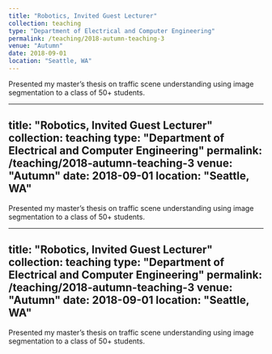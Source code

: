 ```yaml
---
title: "Robotics, Invited Guest Lecturer"
collection: teaching
type: "Department of Electrical and Computer Engineering"
permalink: /teaching/2018-autumn-teaching-3
venue: "Autumn"
date: 2018-09-01
location: "Seattle, WA"
---
```

Presented my master’s thesis on traffic scene understanding using image segmentation to a class of 50+
students.


---
title: "Robotics, Invited Guest Lecturer"
collection: teaching
type: "Department of Electrical and Computer Engineering"
permalink: /teaching/2018-autumn-teaching-3
venue: "Autumn"
date: 2018-09-01
location: "Seattle, WA"
---
Presented my master’s thesis on traffic scene understanding using image segmentation to a class of 50+
students.

---
title: "Robotics, Invited Guest Lecturer"
collection: teaching
type: "Department of Electrical and Computer Engineering"
permalink: /teaching/2018-autumn-teaching-3
venue: "Autumn"
date: 2018-09-01
location: "Seattle, WA"
---
Presented my master’s thesis on traffic scene understanding using image segmentation to a class of 50+
students.
